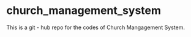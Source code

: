 church_management_system
========================

This is a git - hub repo for the codes of Church Mangagement System.
